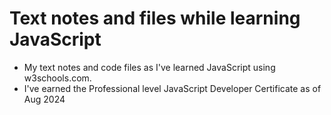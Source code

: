 # Text notes and files while learning JavaScript
- My text notes and code files as I've learned JavaScript using w3schools.com.
- I've earned the Professional level JavaScript Developer Certificate as of Aug 2024
